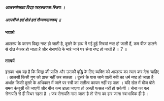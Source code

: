 ##### आलस्योपहता विद्या परहस्तगताः स्त्रियः ।
##### अल्पबीजं हतं क्षेत्रं हतं सैन्यमनायकम् ॥

#### भावार्थ

आलस्य के कारण विद्या नष्ट हो जाती है, दूसरे के हाथ में गई हुई स्त्रियां नष्ट हो जाती हैं, कम बीज डालने से खेत बेकार हो जाता है और सेनापति के मारे जाने पर सेना नष्ट हो जाती है ॥ 7 ॥

#### तात्पर्य

इसका भाव यह है कि विद्या की प्राप्ति और उसकी वृद्धि के लिए व्यक्ति को आलस्य का त्याग कर देना चाहिए । आलसी किसी गुण को प्राप्त नहीं कर सकता । दूसरे के पास जाने वाली स्त्री का धर्म नष्ट हो जाता है अर्थात किसी दूसरे के अधिकार में जाने पर स्त्री का सतीत्व कायम नहीं रह पाता । यदि खेत में बीज बोते समय कंजूसी की जाएगी और बीज कम डाला जाएगा तो अच्छी फसल नहीं हो सकेगी । सेना का बल सेनापति से ही स्थिर रहता है । जब सेनापति मारा जाता है तो सेना का हार जाना स्वाभाविक ही है ।